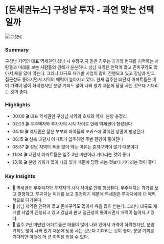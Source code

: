 # [돈세권뉴스] 구성남 투자 - 과연 맞는 선택일까

[![구성남](https://www.youtube.com/watch?v=J50w8D5NvTw/maxresdefault.jpg)](https://www.youtube.com/watch?v=J50w8D5NvTw)

### **Summary**

구성남 지역의 대표 역세권인 성남 시 수정구 자 같은 경우는 과거와 현재를 기억하는 사람들과 미래를 보는 사람들의 견해가 분분하다. 성남 지역은 언덕이 많고 존치구역도 많아서 욕을 많이 먹는다. 그러나 대규모 재개발 사업이 많이 진행되고 있고 강남과 판교 접근성도 좋아지면서 지역의 매력이 높아지고 있다. 현재 입주한 대단지 아파트들은 이미 가격이 많이 하락했지만 분양 기회도 많이 나와 있기 때문에 당장 사는 것보다 기다리는 것이 좋다.

### **Highlights**

- 00:00 🎬 대표 역세권인 구성남 지역의 호재와 악재, 분양 총정리
- 02:23 🎬 무주택자와 투자자의 시각 차이로 인해 역세권이 형성된다
- 04:10 🎬 역세권은 젊은 부부와 아이들의 포커스에 맞춰진 상권이 형성된다
- 06:15 🎬 신축 대단지 아파트가 입주하면 주변 환경이 좋아진다
- 08:37 🎬 성남 지역의 욕을 많이 먹는 이유는 존치구역이 많기 때문이다
- 11:04 🎬 대단지 아파트들은 입주 2년 미만이라 기다리는 것이 좋다
- 13:16 🎬 분양 기회가 많이 나와 있기 때문에 당장 사는 것보다 기다리는 것이 좋다

### **Key Insights**

- 🧐 역세권은 무주택자와 투자자의 시각 차이로 인해 형성된다. 무주택자는 과거를 보고 결정하고, 투자자는 미래를 보고 결정하기 때문에 역세권은 투자자에게 더 매력적으로 다가온다.
- 🧐 성남 지역은 언덕이 많고 존치구역도 많아서 욕을 많이 받는다. 그러나 대규모 재개발 사업이 진행되고 있고 강남과 판교 접근성이 좋아지면서 매력이 높아지고 있다.
- 🧐 입주 2년 미만인 아파트들은 매물이 많이 나와 있어서 가격이 하락했지만, 분양 기회도 많이 나와 있기 때문에 당장 사는 것보다 기다리는 것이 좋다. 분양 기회를 기다리면 미래에 더 큰 이익을 얻을 수 있다.
